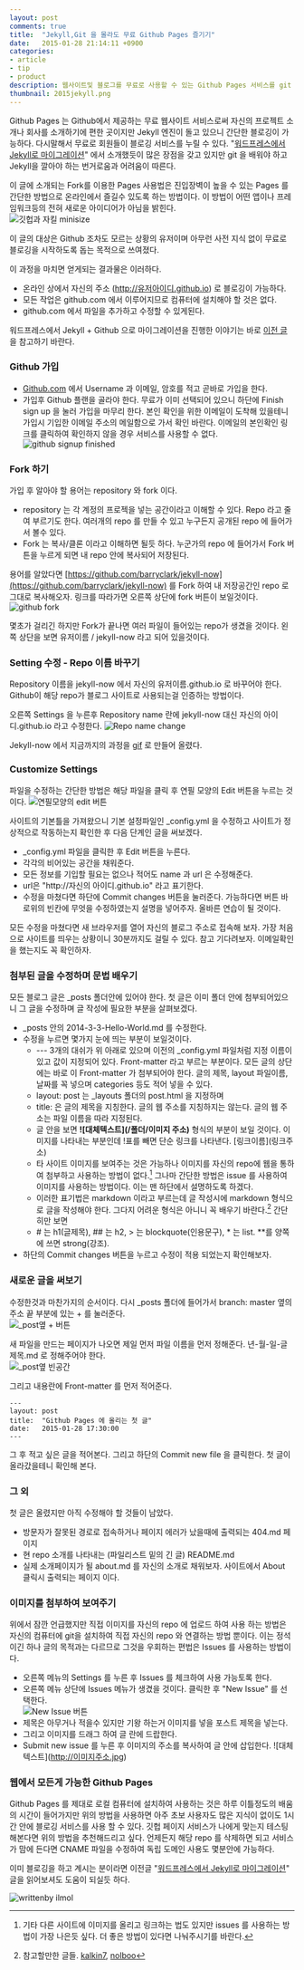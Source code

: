 ```yaml
---
layout: post
comments: true
title:  "Jekyll,Git 을 몰라도 무료 Github Pages 즐기기"
date:   2015-01-28 21:14:11 +0900
categories:
- article
- tip
- product
description: 웹사이트및 블로그를 무료로 사용할 수 있는 Github Pages 서비스를 git 이나 명령어를 모르더래도 사용하는 방법.
thumbnail: 2015jekyll.png
---
```

Github Pages 는 Github에서 제공하는 무료 웹사이트 서비스로써 자신의 프로젝트 소개나 회사를 소개하기에 편한 곳이지만 Jekyll 엔진이 돌고 있으니 간단한 블로깅이 가능하다.  다시말해서 무료로 회원들이 블로깅 서비스를 누릴 수 있다.  "[워드프레스에서 Jekyll로 마이그레이션](http://ilmol.com/2015/01/%EC%9B%8C%EB%93%9C%ED%94%84%EB%A0%88%EC%8A%A4%EC%97%90%EC%84%9C%20Jekyll%EB%A1%9C%20%EB%A7%88%EC%9D%B4%EA%B7%B8%EB%A0%88%EC%9D%B4%EC%85%98.html)" 에서 소개했듯이 많은 장점을 갖고 있지만 git 을 배워야 하고 Jekyll을 깔아야 하는 번거로움과 어려움이 따른다.

이 글에 소개되는 Fork를 이용한 Pages 사용법은 진입장벽이 높을 수 있는 Pages 를 간단한 방법으로 온라인에서 즐길수 있도록 하는 방법이다.  이 방법이 어떤 앱이나 프레임워크등의 전혀 새로운 아이디어가 아님을 밝힌다.  
![깃헙과 자킬 minisize](/assets/img/blog/octojekyll.png)


이 글의 대상은 Github 조차도 모르는 상황의 유저이며 아무런 사전 지식 없이 무료로 블로깅을 시작하도록 돕는 목적으로 쓰여졌다.

이 과정을 마치면 얻게되는 결과물은 이러하다.

* 온라인 상에서 자신의 주소 (http://유저아이디.github.io) 로 블로깅이 가능하다.
* 모든 작업은 github.com 에서 이루어지므로 컴퓨터에 설치해야 할 것은 없다.
* github.com 에서 파일을 추가하고 수정할 수 있게된다.


워드프레스에서 Jekyll + Github 으로 마이그레이션을 진행한 이야기는 바로 [이전 글](http://ilmol.com/2015/01/%EC%9B%8C%EB%93%9C%ED%94%84%EB%A0%88%EC%8A%A4%EC%97%90%EC%84%9C%20Jekyll%EB%A1%9C%20%EB%A7%88%EC%9D%B4%EA%B7%B8%EB%A0%88%EC%9D%B4%EC%85%98.html)을 참고하기 바란다.


### Github 가입
* [Github.com](http://github.com) 에서 Username 과 이메일, 암호를 적고 곧바로 가입을 한다.  
* 가입후 Github 플랜을 골라야 한다.  무료가 이미 선택되어 있으니 하단에 Finish sign up 을 눌러 가입을 마무리 한다.  본인 확인을 위한 이메일이 도착해 있을테니 가입시 기입한 이메일 주소의 메일함으로 가서 확인 바란다.  이메일의 본인확인 링크를 클릭하여 확인하지 않을 경우 서비스를 사용할 수 없다.
![github signup finished](/assets/img/blog/2015finishgit.png)


### Fork 하기
가입 후 알아야 할 용어는 repository 와 fork 이다.

  * repository 는 각 계정의 프로젝을 넣는 공간이라고 이해할 수 있다.  Repo 라고 줄여 부르기도 한다.  여러개의 repo 를 만들 수 있고 누구든지 공개된 repo 에 들어가서 볼수 있다.
  * Fork 는 복사/클론 이라고 이해하면 될듯 하다.  누군가의 repo 에 들어가서 Fork 버튼을 누르게 되면 내 repo 안에 복사되어 저장된다.
 
용어를 알았다면 [https://github.com/barryclark/jekyll-now](https://github.com/barryclark/jekyll-now) 를 Fork 하여 내 저장공간인 repo 로 그대로 복사해오자.  링크를 따라가면 오른쪽 상단에 fork 버튼이 보일것이다. 
![github fork](/assets/img/blog/2015fork.png)
 
몇초가 걸리긴 하지만 Fork가 끝나면 여러 파일이 들어있는 repo가 생겼을 것이다.  왼쪽 상단을 보면 유저이름 / jekyll-now 라고 되어 있을것이다. 


### Setting 수정 - Repo 이름 바꾸기
Repository 이름을 jekyll-now 에서 자신의 유저이름.github.io 로 바꾸어야 한다.  Github이 해당 repo가 블로그 사이트로 사용되는걸 인증하는 방법이다.

오른쪽 Settings 을 누른후 Repository name 란에  jekyll-now 대신 자신의 아이디.github.io 라고 수정한다. 
![Repo name change](/assets/img/blog/2015reponame.png)

Jekyll-now 에서 지금까지의 과정을 [gif](https://github.com/barryclark/jekyll-now/raw/master/images/step1.gif) 로 만들어 올렸다.


### Customize Settings

파일을 수정하는 간단한 방법은 해당 파일을 클릭 후 연필 모양의 Edit 버튼을 누르는 것이다.
![연필모양의 edit 버튼](/assets/img/blog/2015gitedit.png)

사이트의 기본틀을 가져왔으니 기본 설정파일인 _config.yml 을 수정하고 사이트가 정상적으로 작동하는지 확인한 후 다음 단계인 글을 써보겠다.

* _config.yml 파일을 클릭한 후 Edit 버튼을 누른다.
* 각각의 비어있는 공간을 채워준다. 
* 모든 정보를 기입할 필요는 없으나 적어도 name 과 url 은 수정해준다.
* url은 "http://자신의 아이디.github.io" 라고 표기한다.
* 수정을 마쳤다면 하단에 Commit changes 버튼을 눌러준다.  가능하다면 버튼 바로위의 빈칸에 무엇을 수정하였는지 설명을 넣어주자.  올바른 연습이 될 것이다.

모든 수정을 마쳤다면 새 브라우저를 열어 자신의 블로그 주소로 접속해 보자.  가장 처음으로 사이트를 띄우는 상황이니 30분까지도 걸릴 수 있다.  참고 기다려보자.  이메일확인을 했는지도 꼭 확인하자.


### 첨부된 글을 수정하며 문법 배우기
모든 블로그 글은 _posts 폴더안에 있어야 한다.  첫 글은 이미 폴더 안에 첨부되어있으니 그 글을 수정하며 글 작성에 필요한 부분을 살펴보겠다.

* _posts 안의 2014-3-3-Hello-World.md 를 수정한다.
* 수정을 누르면 몇가지 눈에 띄는 부분이 보일것이다.
	* --- 3개의 대쉬가 위 아래로 있으며 이전의 _config.yml 파일처럼 지정 이름이 있고 값이 지정되어 있다.  Front-matter 라고 부르는 부분이다.  모든 글의 상단에는 바로 이 Front-matter 가 첨부되어야 한다.  글의 제목, layout 파일이름, 날짜를 꼭 넣으며 categories 등도 적어 넣을 수 있다.
	* layout: post 는 _layouts 폴더의 post.html 을 지정하며
	* title: 은 글의 제목을 지칭한다.  글의 웹 주소를 지칭하지는 않는다.  글의 웹 주소는 파일 이름을 따라 지정된다.
	* 글 안을 보면 **!&#91;대체텍스트&#93;(/폴더/이미지 주소)** 형식의 부분이 보일 것이다.  이미지를 나타내는 부분인데 !표를 빼면 단순 링크를 나타낸다. &#91;링크이름&#93;(링크주소)
	* 타 사이트 이미지를 보여주는 것은 가능하나 이미지를 자신의 repo에 웹을 통하여 첨부하고 사용하는 방법이 없다.[^1]  그나마 간단한 방법은 issue 를 사용하여 이미지를 사용하는 방법이다.  이는 맨 하단에서 설명하도록 하겠다.
	* 이러한 표기법은 markdown 이라고 부르는데 글 작성시에 markdown 형식으로 글을 작성해야 한다.  그다지 어려운 형식은 아니니 꼭 배우기 바란다.[^2] 간단히만 보면 
	* \# 는 h1(글제목), ## 는 h2, > 는 blockquote(인용문구), * 는 list. **를 양쪽에 쓰면 strong(강조).
* 하단의 Commit changes 버튼을 누르고 수정이 적용 되었는지 확인해보자.


### 새로운 글을 써보기
수정한것과 마찬가지의 순서이다.
다시 _posts 폴더에 들어가서 branch: master 옆의 주소 끝 부분에 있는 + 를 눌러준다.  
![_post옆 + 버튼](/assets/img/blog/2015gitplus.png)

새 파일을 만드는 페이지가 나오면 제일 먼저 파일 이름을 먼저 정해준다. 년-월-일-글제목.md 로 정해주어야 한다.  
![_post옆 빈공간](/assets/img/blog/2015gitnameit.png)

그리고 내용란에 Front-matter 를 먼저 적어준다.

```
---
layout: post
title:  "Github Pages 에 올리는 첫 글"
date:   2015-01-28 17:30:00
---
```

그 후 적고 싶은 글을 적어본다.  그리고 하단의 Commit new file 을 클릭한다.  첫 글이 올라갔을테니 확인해 본다.


### 그 외
첫 글은 올렸지만 아직 수정해야 할 것들이 남았다.  

* 방문자가 잘못된 경로로 접속하거나 페이지 에러가 났을때에 출력되는 404.md 페이지
* 현 repo 소개를 나타내는 (파일리스트 밑의 긴 글) README.md
* 실제 소개페이지가 될 about.md 를 자신의 소개로 채워보자.  사이트에서 About 클릭시 출력되는 페이지 이다.

### 이미지를 첨부하여 보여주기
위에서 잠깐 언급했지만 직접 이미지를 자신의 repo 에 업로드 하여 사용 하는 방법은 자신의 컴퓨터에 git을 설치하여 직접 자신의 repo 와 연결하는 방법 뿐이다.  이는 정석이긴 하나 글의 목적과는 다르므로 그것을 우회하는 편법은 Issues 를 사용하는 방법이다.

* 오른쪽 메뉴의 Settings 를 누른 후 Issues 를 체크하여 사용 가능토록 한다. 
* 오른쪽 메뉴 상단에 Issues 메뉴가 생겼을 것이다.  클릭한 후 "New Issue" 를 선택한다.  
	![New Issue 버튼](/assets/img/blog/2015gitissue.png)
* 제목은 아무거나 적을수 있지만 기왕 하는거 이미지를 넣을 포스트 제목을 넣는다.
* 그리고 이미지를 드래그 하여 글 란에 드랍한다.
* Submit new issue 를 누른 후 이미지의 주소를 복사하여 글 안에 삽입한다.
	!&#91;대체텍스트&#93;(http://이미지주소.jpg)
	

### 웹에서 모든게 가능한 Github Pages
Github Pages 를 제대로 로컬 컴퓨터에 설치하여 사용하는 것은 하루 이틀정도의 배움의 시간이 들어가지만 위의 방법을 사용하면 아주 초보 사용자도 많은 지식이 없이도 1시간 안에 블로깅 서비스를 사용 할 수 있다.  깃헙 페이지 서비스가 나에게 맞는지 테스팅 해본다면 위의 방법을 추천해드리고 싶다.  언제든지 해당 repo 를 삭제하면 되고 서비스가 맘에 든다면 CNAME 파일을 수정하여 독립 도메인 사용도 몇분안에 가능하다.

이미 블로깅을 하고 계시는 분이라면 이전글 "[워드프레스에서 Jekyll로 마이그레이션](http://ilmol.com/2015/01/%EC%9B%8C%EB%93%9C%ED%94%84%EB%A0%88%EC%8A%A4%EC%97%90%EC%84%9C%20Jekyll%EB%A1%9C%20%EB%A7%88%EC%9D%B4%EA%B7%B8%EB%A0%88%EC%9D%B4%EC%85%98.html)" 글을 읽어보셔도 도움이 되실듯 하다.


![writtenby ilmol](/assets/img/system/signature.png)



[^1]: 기타 다른 사이트에 이미지를 올리고 링크하는 법도 있지만 issues 를 사용하는 방법이 가장 나은듯 싶다.  더 좋은 방법이 있다면 나눠주시기를 바란다.

[^2]: 참고할만한 글들. [kalkin7](http://blog.kalkin7.com/2014/02/10/lets-write-using-markdown/), [nolboo](http://nolboo.github.io/blog/2014/04/15/how-to-use-markdown/)